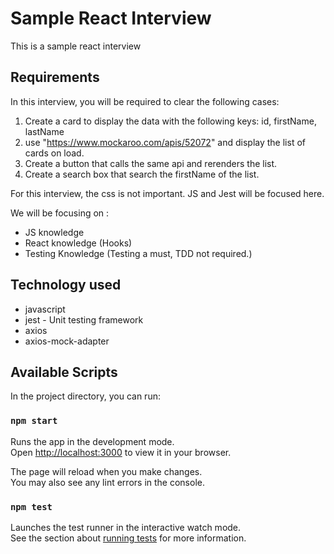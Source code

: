 # Sample React Interview
This is a sample react interview

## Requirements
In this interview, you will be required to clear the following cases: 

1. Create a card to display the data with the following keys: id, firstName, lastName
2. use "https://www.mockaroo.com/apis/52072" and display the list of cards on load.
3. Create a button that calls the same api and rerenders the list.
4. Create a search box that search the firstName of the list.
 
For this interview, the css is not important. 
JS and Jest will be focused here.

We will be focusing on : 
* JS knowledge
* React knowledge (Hooks)
* Testing Knowledge (Testing a must, TDD not required.)
## Technology used
* javascript
* jest - Unit testing framework
* axios
* axios-mock-adapter

## Available Scripts

In the project directory, you can run:

### `npm start`

Runs the app in the development mode.\
Open [http://localhost:3000](http://localhost:3000) to view it in your browser.

The page will reload when you make changes.\
You may also see any lint errors in the console.

### `npm test`

Launches the test runner in the interactive watch mode.\
See the section about [running tests](https://facebook.github.io/create-react-app/docs/running-tests) for more information.


